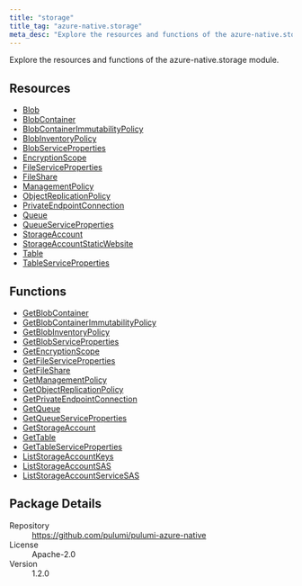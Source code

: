 ```yaml
---
title: "storage"
title_tag: "azure-native.storage"
meta_desc: "Explore the resources and functions of the azure-native.storage module."
---
```


<!-- WARNING: this file was generated by Pulumi Docs Generator. -->
<!-- Do not edit by hand unless you're certain you know what you are doing! -->

Explore the resources and functions of the azure-native.storage module.

<h2 id="resources">Resources</h2>
<ul class="api">
    <li><a href="blob" title="Blob"><span class="symbol resource"></span>Blob</a></li>
    <li><a href="blobcontainer" title="BlobContainer"><span class="symbol resource"></span>BlobContainer</a></li>
    <li><a href="blobcontainerimmutabilitypolicy" title="BlobContainerImmutabilityPolicy"><span class="symbol resource"></span>BlobContainerImmutabilityPolicy</a></li>
    <li><a href="blobinventorypolicy" title="BlobInventoryPolicy"><span class="symbol resource"></span>BlobInventoryPolicy</a></li>
    <li><a href="blobserviceproperties" title="BlobServiceProperties"><span class="symbol resource"></span>BlobServiceProperties</a></li>
    <li><a href="encryptionscope" title="EncryptionScope"><span class="symbol resource"></span>EncryptionScope</a></li>
    <li><a href="fileserviceproperties" title="FileServiceProperties"><span class="symbol resource"></span>FileServiceProperties</a></li>
    <li><a href="fileshare" title="FileShare"><span class="symbol resource"></span>FileShare</a></li>
    <li><a href="managementpolicy" title="ManagementPolicy"><span class="symbol resource"></span>ManagementPolicy</a></li>
    <li><a href="objectreplicationpolicy" title="ObjectReplicationPolicy"><span class="symbol resource"></span>ObjectReplicationPolicy</a></li>
    <li><a href="privateendpointconnection" title="PrivateEndpointConnection"><span class="symbol resource"></span>PrivateEndpointConnection</a></li>
    <li><a href="queue" title="Queue"><span class="symbol resource"></span>Queue</a></li>
    <li><a href="queueserviceproperties" title="QueueServiceProperties"><span class="symbol resource"></span>QueueServiceProperties</a></li>
    <li><a href="storageaccount" title="StorageAccount"><span class="symbol resource"></span>StorageAccount</a></li>
    <li><a href="storageaccountstaticwebsite" title="StorageAccountStaticWebsite"><span class="symbol resource"></span>StorageAccountStaticWebsite</a></li>
    <li><a href="table" title="Table"><span class="symbol resource"></span>Table</a></li>
    <li><a href="tableserviceproperties" title="TableServiceProperties"><span class="symbol resource"></span>TableServiceProperties</a></li>
</ul>

<h2 id="functions">Functions</h2>
<ul class="api">
    <li><a href="getblobcontainer" title="GetBlobContainer"><span class="symbol function"></span>GetBlobContainer</a></li>
    <li><a href="getblobcontainerimmutabilitypolicy" title="GetBlobContainerImmutabilityPolicy"><span class="symbol function"></span>GetBlobContainerImmutabilityPolicy</a></li>
    <li><a href="getblobinventorypolicy" title="GetBlobInventoryPolicy"><span class="symbol function"></span>GetBlobInventoryPolicy</a></li>
    <li><a href="getblobserviceproperties" title="GetBlobServiceProperties"><span class="symbol function"></span>GetBlobServiceProperties</a></li>
    <li><a href="getencryptionscope" title="GetEncryptionScope"><span class="symbol function"></span>GetEncryptionScope</a></li>
    <li><a href="getfileserviceproperties" title="GetFileServiceProperties"><span class="symbol function"></span>GetFileServiceProperties</a></li>
    <li><a href="getfileshare" title="GetFileShare"><span class="symbol function"></span>GetFileShare</a></li>
    <li><a href="getmanagementpolicy" title="GetManagementPolicy"><span class="symbol function"></span>GetManagementPolicy</a></li>
    <li><a href="getobjectreplicationpolicy" title="GetObjectReplicationPolicy"><span class="symbol function"></span>GetObjectReplicationPolicy</a></li>
    <li><a href="getprivateendpointconnection" title="GetPrivateEndpointConnection"><span class="symbol function"></span>GetPrivateEndpointConnection</a></li>
    <li><a href="getqueue" title="GetQueue"><span class="symbol function"></span>GetQueue</a></li>
    <li><a href="getqueueserviceproperties" title="GetQueueServiceProperties"><span class="symbol function"></span>GetQueueServiceProperties</a></li>
    <li><a href="getstorageaccount" title="GetStorageAccount"><span class="symbol function"></span>GetStorageAccount</a></li>
    <li><a href="gettable" title="GetTable"><span class="symbol function"></span>GetTable</a></li>
    <li><a href="gettableserviceproperties" title="GetTableServiceProperties"><span class="symbol function"></span>GetTableServiceProperties</a></li>
    <li><a href="liststorageaccountkeys" title="ListStorageAccountKeys"><span class="symbol function"></span>ListStorageAccountKeys</a></li>
    <li><a href="liststorageaccountsas" title="ListStorageAccountSAS"><span class="symbol function"></span>ListStorageAccountSAS</a></li>
    <li><a href="liststorageaccountservicesas" title="ListStorageAccountServiceSAS"><span class="symbol function"></span>ListStorageAccountServiceSAS</a></li>
</ul>

<h2 id="package-details">Package Details</h2>
<dl class="package-details">
	<dt>Repository</dt>
	<dd><a href="https://github.com/pulumi/pulumi-azure-native">https://github.com/pulumi/pulumi-azure-native</a></dd>
	<dt>License</dt>
	<dd>Apache-2.0</dd>
	<dt>Version</dt>
	<dd>1.2.0</dd>
</dl>

